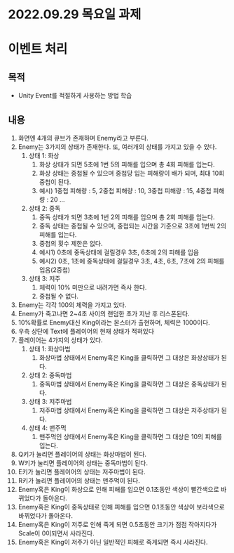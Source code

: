 # 2022.09.29 목요일 과제

# 이벤트 처리

## 목적
- Unity Event를 적절하게 사용하는 방법 학습

## 내용
1. 화면엔 4개의 큐브가 존재하며 Enemy라고 부른다.
2. Enemy는 3가지의 상태가 존재한다. 또, 여러개의 상태를 가지고 있을 수 있다.
    1. 상태 1: 화상
        1. 화상 상태가 되면 5초에 1번 5의 피해를 입으며 총 4회 피해를 입는다.
        2. 화상 상태는 중첩될 수 있으며 중첩당 입는 피해량이 배가 되며, 최대 10회 중첩이 된다.
        3. 예시) 1중첩 피해량 : 5, 2중첩 피해량 : 10, 3중첩 피해량 : 15, 4중첩 피해량 : 20 …
    2. 상태 2: 중독
        1. 중독 상태가 되면 3초에 1번 2의 피해를 입으며 총 2회 피해를 입는다.
        2. 중독 상태는 중첩될 수 있으며, 중첩되는 시간을 기준으로 3초에 1번씩 2의 피해를 입는다.
        3. 중첩의 횟수 제한은 없다.
        4. 예시1) 0초에 중독상태에 걸릴경우 3초, 6초에 2의 피해를 입음
        5. 예시2) 0초, 1초에 중독상태에 걸릴경우 3초, 4초, 6초, 7초에 2의 피해를 입음(2중첩)
    3. 상태 3: 저주
        1. 체력이 10% 미만으로 내려가면 즉사 한다.
        2. 중첩될 수 없다.
3. Enemy는 각각 100의 체력을 가지고 있다.
4. Enemy가 죽고나면 2~4초 사이의 랜덤한 초가 지난 후 리스폰된다.
5. 10%확률로 Enemy대신 King이라는 몬스터가 출현하며, 체력은 1000이다.
6. 우측 상단에 Text에 플레이어의 현재 상태가 적혀있다
7. 플레이어는 4가지의 상태가 있다.
    1. 상태 1: 화상마법
        1. 화상마법 상태에서 Enemy혹은 King을 클릭하면 그 대상은 화상상태가 된다.
    2. 상태 2: 중독마법
        1. 중독마법 상태에서 Enemy혹은 King을 클릭하면 그 대상은 중독상태가 된다.
    3. 상태 3: 저주마법
        1. 저주마법 상태에서 Enemy혹은 King을 클릭하면 그 대상은 저주상태가 된다.
    4. 상태 4: 맨주먹
        1. 맨주먹인 상태에서 Enemy혹은 King을 클릭하면 그 대상은 10의 피해를 입는다.
8. Q키가 눌리면 플레이어의 상태는 화상마법이 된다.
9. W키가 눌리면 플레이어의 상태는 중독마법이 된다.
10. E키가 눌리면 플레이어의 상태는 저주마법이 된다.
11. R키가 눌리면 플레이어의 상태는 맨주먹이 된다.
12. Enemy혹은 King이 화상으로 인해 피해를 입으면 0.1초동안 색상이 빨간색으로 바뀌었다가 돌아온다.
13. Enemy혹은 King이 중독상태로 인해 피해를 입으면 0.1초동안 색상이 보라색으로 바뀌었다가 돌아온다.
14. Enemy혹은 King이 저주로 인해 죽게 되면 0.5초동안 크기가 점점 작아지다가 Scale이 0이되면서 사라진다.
15. Enemy혹은 King이 저주가 아닌 일반적인 피해로 죽게되면 즉시 사라진다.

##